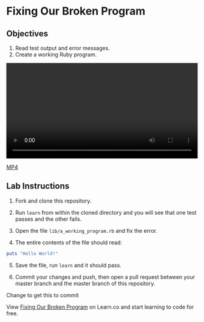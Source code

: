 # Fixing Our Broken Program

## Objectives

1. Read test output and error messages.
2. Create a working Ruby program.

<video controls width="100%">
  <source src="http://flatiron-videos.s3.amazonaws.com/ironboard/ruby/ruby-lecture-fixing-our-broken-program/ruby-lecture-fixing-our-broken-program.mp4" type="video/mp4" >
    Your browser does not support the video tag. We recommend using Chrome
</video>

[MP4](http://flatiron-videos.s3.amazonaws.com/ironboard/ruby/ruby-lecture-fixing-our-broken-program/ruby-lecture-fixing-our-broken-program.mp4)

## Lab Instructions

1) Fork and clone this repository.

2) Run `learn` from within the cloned directory and you will see that one test passes and the other fails.

3) Open the file `lib/a_working_program.rb` and fix the error.

4) The entire contents of the file should read:

```ruby
puts "Hello World!"
```

5) Save the file, run `learn` and it should pass.

6) Commit your changes and push, then open a pull request between your master branch and the master branch of this repository.

Change to get this to commit

<p data-visibility='hidden'>View <a href='https://learn.co/lessons/ruby-lecture-fixing-our-broken-program' title='Fixing Our Broken Program'>Fixing Our Broken Program</a> on Learn.co and start learning to code for free.</p>
